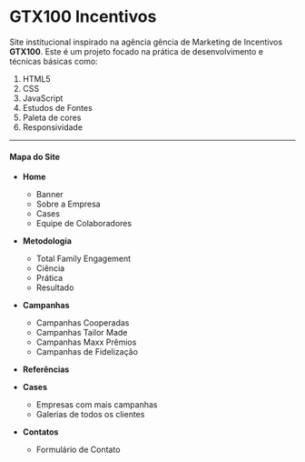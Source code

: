 # GTX100 Incentivos

Site institucional inspirado na agência gência de Marketing de Incentivos __GTX100__. Este é um projeto focado na prática de desenvolvimento e técnicas básicas como:
1. HTML5
1. CSS
1. JavaScript
1. Estudos de Fontes
1. Paleta de cores
1. Responsividade

---

#### Mapa do Site

* __Home__
   * Banner
   * Sobre a Empresa
   * Cases
   * Equipe de Colaboradores
   
* __Metodologia__
   * Total Family Engagement
   * Ciência
   * Prática
   * Resultado
  
* __Campanhas__
   * Campanhas Cooperadas
   * Campanhas Tailor Made
   * Campanhas Maxx Prêmios
   * Campanhas de Fidelização
  
* __Referências__
* __Cases__
   * Empresas com mais campanhas
   * Galerias de todos os clientes
  
* __Contatos__
   * Formulário de Contato 
